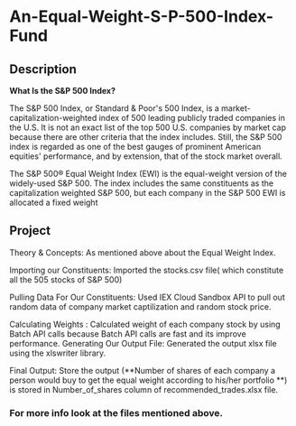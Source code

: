 # An-Equal-Weight-S-P-500-Index-Fund

## Description
 **What Is the S&P 500 Index?**

The S&P 500 Index, or Standard & Poor's 500 Index, is a market-capitalization-weighted index of 500 leading publicly traded companies in the U.S. It is not an exact list of the top 500 U.S. companies by market cap because there are other criteria that the index includes. Still, the S&P 500 index is regarded as one of the best gauges of prominent American equities' performance, and by extension, that of the stock market overall.

The S&P 500® Equal Weight Index (EWI) is the equal-weight version of the widely-used S&P 500. The index includes the same constituents as the capitalization weighted S&P 500, but each company in the S&P 500 EWI is allocated a fixed weight 

## Project
 Theory & Concepts: As mentioned above about the Equal Weight Index.
 
 Importing our Constituents: Imported the stocks.csv file( which constitute all the 505 stocks of S&P 500)
 
 Pulling Data For Our Constituents: Used IEX Cloud Sandbox API to pull out random data of company market captilization and random stock price.
 
 Calculating Weights : Calculated weight of each company stock by using Batch API calls because Batch API calls are fast and its improve performance.
 Generating Our Output File: Generated the output xlsx file using the xlswriter library.
 
 Final Output: Store the output (**Number of shares of each company a person would buy to get the equal weight according to his/her portfolio **) is         stored in Number_of_shares column of recommended_trades.xlsx file.
    
### For more info look at the files mentioned above.
